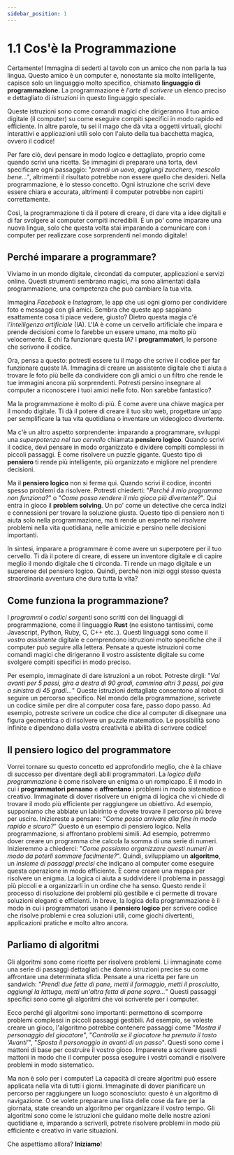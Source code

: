 ```yaml
---
sidebar_position: 1
---
```


# 1.1 Cos'è la Programmazione
Certamente! Immagina di sederti al tavolo con un amico che non parla la tua lingua. Questo amico è un computer e, nonostante sia molto intelligente, capisce solo un linguaggio molto specifico, chiamato **linguaggio di programmazione**. La programmazione è *l'arte di scrivere* un elenco preciso e dettagliato di *istruzioni* in questo linguaggio speciale.

Queste istruzioni sono come comandi magici che dirigeranno il tuo amico digitale (il computer) su come eseguire compiti specifici in modo rapido ed efficiente. In altre parole, tu sei il mago che dà vita a oggetti virtuali, giochi interattivi e applicazioni utili solo con l'aiuto della tua bacchetta magica, ovvero il codice!

Per fare ciò, devi pensare in modo logico e dettagliato, proprio come quando scrivi una ricetta. Se immagini di preparare una torta, devi specificare ogni passaggio: "*prendi un uovo, aggiungi zucchero, mescola bene...*", altrimenti il risultato potrebbe non essere quello che desideri. Nella programmazione, è lo stesso concetto. Ogni istruzione che scrivi deve essere chiara e accurata, altrimenti il computer potrebbe non capirti correttamente.

Così, la programmazione ti dà il potere di creare, di dare vita a idee digitali e di far svolgere al computer compiti incredibili. È un po' come imparare una nuova lingua, solo che questa volta stai imparando a comunicare con i computer per realizzare cose sorprendenti nel mondo digitale!

## Perché imparare a programmare?
Viviamo in un mondo digitale, circondati da computer, applicazioni e servizi online. Questi strumenti sembrano magici, ma sono alimentati dalla programmazione, una competenza che può cambiare la tua vita.

Immagina *Facebook* e *Instagram*, le app che usi ogni giorno per condividere foto e messaggi con gli amici. Sembra che queste app sappiano esattamente cosa ti piace vedere, giusto? Dietro questa magia c'è l'*intelligenza artificiale* (IA). L'IA è come un cervello artificiale che impara e prende decisioni come lo farebbe un essere umano, ma molto più velocemente. E chi fa funzionare questa IA? I **programmatori**, le persone che scrivono il codice.

Ora, pensa a questo: potresti essere tu il mago che scrive il codice per far funzionare queste IA. Immagina di creare un assistente digitale che ti aiuta a trovare le foto più belle da condividere con gli amici o un filtro che rende le tue immagini ancora più sorprendenti. Potresti persino insegnare al computer a riconoscere i tuoi amici nelle foto. Non sarebbe fantastico?

Ma la programmazione è molto di più. È come avere una chiave magica per il mondo digitale. Ti dà il potere di creare il tuo sito web, progettare un'app per semplificare la tua vita quotidiana o inventare un videogioco divertente.

Ma c'è un altro aspetto sorprendente: imparando a programmare, sviluppi una *superpotenza nel tuo cervello* chiamata **pensiero logico**. Quando scrivi il codice, devi pensare in modo organizzato e dividere compiti complessi in piccoli passaggi. È come risolvere un puzzle gigante. Questo tipo di **pensiero** ti rende più intelligente, più organizzato e migliore nel prendere decisioni.

Ma il **pensiero logico** non si ferma qui. Quando scrivi il codice, incontri spesso problemi da risolvere. Potresti chiederti: "*Perché il mio programma non funziona?*" o "*Come posso rendere il mio gioco più divertente?*". Qui entra in gioco il **problem solving**. Un po' come un detective che cerca indizi e connessioni per trovare la soluzione giusta. Questo tipo di pensiero non ti aiuta solo nella programmazione, ma ti rende un esperto nel *risolvere* problemi nella vita quotidiana, nelle amicizie e persino nelle decisioni importanti.

In sintesi, imparare a programmare è come avere un superpotere per il tuo cervello. Ti dà il potere di creare, di essere un inventore digitale e di capire meglio il mondo digitale che ti circonda. Ti rende un mago digitale e un supereroe del pensiero logico. Quindi, perché non inizi oggi stesso questa straordinaria avventura che dura tutta la vita?

## Come funziona la programmazione?
I *programmi* o *codici sorgenti* sono scritti con dei linguaggi di programmazione, come il linguaggio **Rust** (ne esistono tantissimi, come Javascript, Python, Ruby, C, C++ etc..). Questi linguaggi sono come il *vostro assistente* digitale e comprendono istruzioni molto specifiche che il computer può seguire alla lettera. Pensate a queste istruzioni come comandi magici che dirigeranno il vostro assistente digitale su come svolgere compiti specifici in modo preciso.

Per esempio, immaginate di dare istruzioni a un robot. Potreste dirgli: "*Vai avanti per 5 passi, gira a destra di 90 gradi, cammina altri 3 passi, poi gira a sinistra di 45 gradi...*" Queste istruzioni dettagliate consentono al robot di seguire un percorso specifico. Nel mondo della programmazione, scrivete un codice simile per dire al computer cosa fare, passo dopo passo. Ad esempio, potreste scrivere un codice che dice al computer di disegnare una figura geometrica o di risolvere un puzzle matematico. Le possibilità sono infinite e dipendono dalla vostra creatività e abilità di scrivere codice!

## Il pensiero logico del programmatore
Vorrei tornare su questo concetto ed approfondirlo meglio, che è la chiave di successo per diventare degli abili programmatori. La *logica della programmazione* è come risolvere un enigma o un rompicapo. È il modo in cui i **programmatori pensano** e **affrontano** i problemi in modo sistematico e creativo. 
Immaginate di dover risolvere un enigma di logica che vi chiede di trovare il modo più efficiente per raggiungere un obiettivo. Ad esempio, supponiamo che abbiate un labirinto e dovete trovare il percorso più breve per uscire. Iniziereste a pensare: "*Come posso arrivare alla fine in modo rapido e sicuro?*" Questo è un esempio di pensiero logico. Nella programmazione, si affrontano problemi simili. Ad esempio, potremmo dover creare un programma che calcola la somma di una serie di numeri. Inizieremmo a chiederci: "*Come possiamo organizzare questi numeri in modo da poterli sommare facilmente?*". Quindi, sviluppiamo un **algoritmo**, un *insieme di passaggi precisi* che indicano al computer come eseguire questa operazione in modo efficiente. È come creare una mappa per risolvere un enigma. La logica ci aiuta a suddividere il problema in passaggi più piccoli e a organizzarli in un ordine che ha senso. Questo rende il processo di risoluzione dei problemi più gestibile e ci permette di trovare soluzioni eleganti e efficienti. In breve, la logica della programmazione è il modo in cui i programmatori usano il **pensiero logico** per scrivere codice che risolve problemi e crea soluzioni utili, come giochi divertenti, applicazioni pratiche e molto altro ancora.

## Parliamo di algoritmi
Gli algoritmi sono come ricette per risolvere problemi. Li immaginate come una serie di passaggi dettagliati che danno istruzioni precise su come affrontare una determinata sfida. Pensate a una ricetta per fare un sandwich: "*Prendi due fette di pane, metti il formaggio, metti il prosciutto, aggiungi la lattuga, metti un'altra fetta di pane sopra...*" Questi passaggi specifici sono come gli algoritmi che voi scriverete per i computer.

Ecco perché gli algoritmi sono importanti: permettono di scomporre problemi complessi in piccoli passaggi gestibili. Ad esempio, se voleste creare un gioco, l'algoritmo potrebbe contenere passaggi come "*Mostra il personaggio del giocatore*", "*Controlla se il giocatore ha premuto il tasto 'Avanti'*", "*Sposta il personaggio in avanti di un passo*". Questi sono come i mattoni di base per costruire il vostro gioco. Imparerete a scrivere questi mattoni in modo che il computer possa eseguire i vostri comandi e risolvere problemi in modo sistematico.

Ma non è solo per i computer! La capacità di creare algoritmi può essere applicata nella vita di tutti i giorni. Immaginate di dover pianificare un percorso per raggiungere un luogo sconosciuto: questo è un algoritmo di navigazione. O se volete preparare una lista delle cose da fare per la giornata, state creando un algoritmo per organizzare il vostro tempo. Gli algoritmi sono come le istruzioni che guidano molte delle nostre azioni quotidiane e, imparando a scriverli, potrete risolvere problemi in modo più efficiente e creativo in varie situazioni.

Che aspettiamo allora? **Iniziamo**!